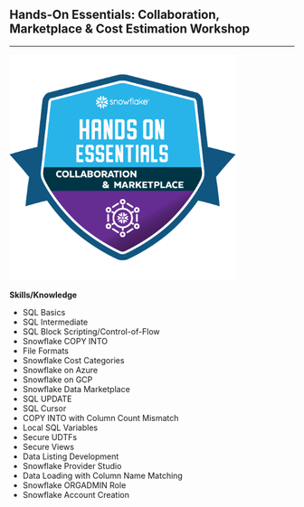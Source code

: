 ## Hands-On Essentials: Collaboration, Marketplace & Cost Estimation Workshop

----

![](./images/654b60da-8afa-4aa4-9faf-a23e759abb4b.png)

**Skills/Knowledge**

- SQL Basics
- SQL Intermediate
- SQL Block Scripting/Control-of-Flow
- Snowflake COPY INTO
- File Formats
- Snowflake Cost Categories
- Snowflake on Azure
- Snowflake on GCP
- Snowflake Data Marketplace
- SQL UPDATE
- SQL Cursor
- COPY INTO with Column Count Mismatch
- Local SQL Variables
- Secure UDTFs
- Secure Views
- Data Listing Development
- Snowflake Provider Studio
- Data Loading with Column Name Matching
- Snowflake ORGADMIN Role
- Snowflake Account Creation